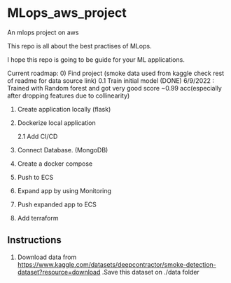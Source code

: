 # MLops_aws_project
An mlops project on aws

This repo is all about the best practises of MLops.

I hope this repo is going to be guide for your ML applications.

Current roadmap:
0) Find project (smoke data used from kaggle check rest of readme for data source link)
  0.1 Train initial model (DONE) 6/9/2022 : Trained with Random forest and got very good score ~0.99 acc(especially after dropping features due to collinearity) 

1) Create application locally (flask)

2) Dockerize local application

    2.1 Add CI/CD

3) Connect Database. (MongoDB)

4) Create a docker compose

5) Push to ECS

6) Expand app by using Monitoring

7) Push expanded app to ECS

8) Add terraform




## Instructions

1) Download data from https://www.kaggle.com/datasets/deepcontractor/smoke-detection-dataset?resource=download .Save this dataset on ./data folder
